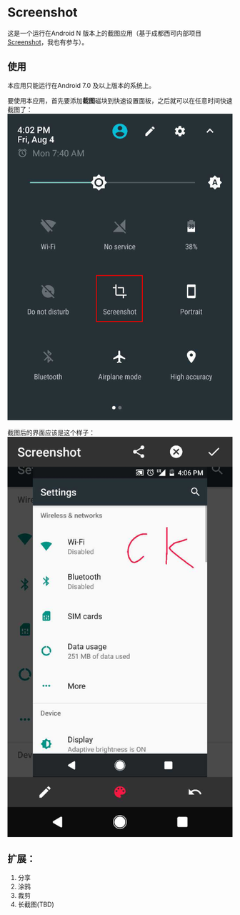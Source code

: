 # Screenshot
这是一个运行在Android N 版本上的截图应用（基于成都西可内部项目[Screenshot](https://github.com/cktelecom/Screenshot)，我也有参与）。

## 使用
本应用只能运行在Android 7.0 及以上版本的系统上。

要使用本应用，首先要添加**截图**磁块到快速设置面板，之后就可以在任意时间快速截图了：
![](sc_qs_tile.jpg)

截图后的界面应该是这个样子：
![](sc_ui.jpg)

## 扩展：
1. 分享
2. 涂鸦
3. 裁剪
4. 长截图(TBD)
